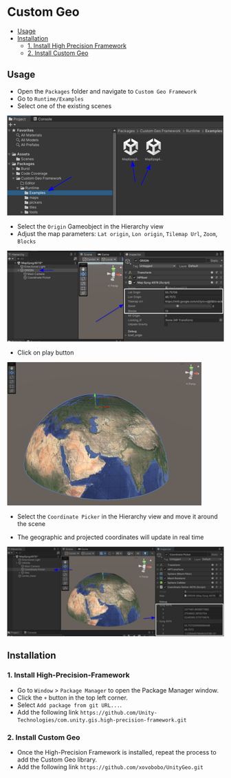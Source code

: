# Custom Geo

- [Usage](#usage)
- [Installation](#installation)
  - [1. Install High Precision Framework](#1-install-high-precision-framework)
  - [2. Install Custom Geo](#2-install-custom-geo)

## Usage
- Open the `Packages` folder and navigate to `Custom Geo Framework`
- Go to `Runtime/Examples`
- Select one of the existing scenes

![Scenes](Images/Scenes.png)

- Select the `Origin` Gameobject in the Hierarchy view
- Adjust the map parameters: `Lat origin`, `Lon origin`, `Tilemap Url`, `Zoom`, `Blocks`

![Map Settings](Images/MapSettings.png)

- Click on play button

![Earth View](Images/EarthView.png)

- Select the `Coordinate Picker` in the Hierarchy view and move it around the scene

- The geographic and projected coordinates will update in real time

![Coordinate Picker](Images/CoordinatePicker.png)


## Installation

### 1. Install High-Precision-Framework
- Go to `Window` > `Package Manager` to open the Package Manager window.
- Click the `+` button in the top left corner.
- Select `Add package from git URL...`.
- Add the following link `https://github.com/Unity-Technologies/com.unity.gis.high-precision-framework.git`

### 2. Install Custom Geo
- Once the High-Precision Framework is installed, repeat the process to add the Custom Geo library.
- Add the following link `https://github.com/xovobobo/UnityGeo.git`